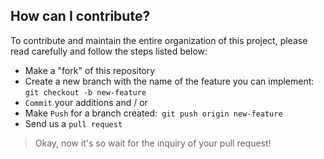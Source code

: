 ## How can I contribute?

To contribute and maintain the entire organization of this project, please read carefully and follow the steps listed below:

* Make a "fork" of this repository
* Create a new branch with the name of the feature you can implement: `git checkout -b new-feature`
* `Commit` your additions and / or
* Make `Push` for a branch created:` git push origin new-feature`
* Send us a `pull request`

> Okay, now it's so wait for the inquiry of your pull request!